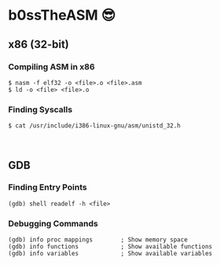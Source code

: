 # b0ssTheASM 😎

## x86 (32-bit)

### Compiling ASM in x86
```
$ nasm -f elf32 -o <file>.o <file>.asm
$ ld -o <file> <file>.o
```
### Finding Syscalls
```
$ cat /usr/include/i386-linux-gnu/asm/unistd_32.h 
```
<br />

## GDB
### Finding Entry Points
```
(gdb) shell readelf -h <file>
```
### Debugging Commands
```
(gdb) info proc mappings        ; Show memory space
(gdb) info functions            ; Show available functions
(gdb) info variables            ; Show available variables
```
